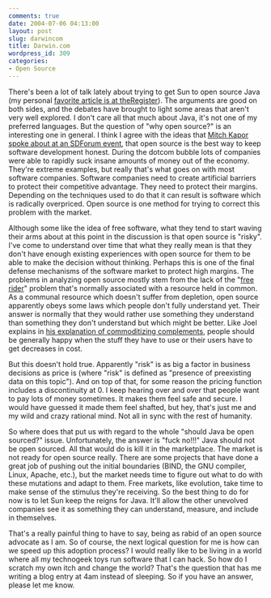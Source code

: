 ```yaml
---
comments: true
date: 2004-07-06 04:13:00
layout: post
slug: darwincom
title: Darwin.com
wordpress_id: 309
categories:
- Open Source
---
```


There's been a lot of talk lately about trying to get Sun to open source Java (my personal [favorite article is at theRegister](http://www.theregister.co.uk/2004/07/01/sun_open_source_java/)). The arguments are good on both sides, and the debates have brought to light some areas that aren't very well explored. I don't care all that much about Java, it's not one of my preferred languages. But the question of "why open source?" is an interesting one in general. I think I agree with the ideas that [Mitch Kapor spoke about at an SDForum event](http://www.sdforum.org/p/calEvent.asp?CID=1175&mo=10&yr=2003), that open source is the best way to keep software development honest. During the dotcom bubble lots of companies were able to rapidly suck insane amounts of money out of the economy. They're extreme examples, but really that's what goes on with most software companies. Software companies need to create artificial barriers to protect their competitive advantage. They need to protect their margins. Depending on the techniques used to do that it can result is software which is radically overpriced. Open source is one method for trying to correct this problem with the market.

Although some like the idea of free software, what they tend to start waving their arms about at this point in the discussion is that open source is "risky". I've come to understand over time that what they really mean is that they don't have enough existing experiences with open source for them to be able to make the decision without thinking. Perhaps this is one of the final defense mechanisms of the software market to protect high margins. The problems in analyzing open source mostly stem from the lack of the "[free rider](http://plato.stanford.edu/entries/free-rider/)" problem that's normally associated with a resource held in common. As a communal resource which doesn't suffer from depletion, open source apparently obeys some laws which people don't fully understand yet. Their answer is normally that they would rather use something they understand than something they don't understand but which might be better. Like Joel explains in [his explanation of commoditizing complements](http://www.joelonsoftware.com/articles/StrategyLetterV.html), people should be generally happy when the stuff they have to use or their users have to get decreases in cost.

But this doesn't hold true. Apparently "risk" is as big a factor in business decisions as price is (where "risk" is defined as "presence of preexisting data on this topic"). And on top of that, for some reason the pricing function includes a discontinuity at 0. I keep hearing over and over that people want to pay lots of money sometimes. It makes them feel safe and secure. I would have guessed it made them feel shafted, but hey, that's just me and my wild and crazy rational mind. Not all in sync with the rest of humanity.

So where does that put us with regard to the whole "should Java be open sourced?" issue. Unfortunately, the answer is "fuck no!!!" Java should not be open sourced. All that would do is kill it in the marketplace. The market is not ready for open source really. There are some projects that have done a great job of pushing out the initial boundaries (BIND, the GNU compiler, Linux, Apache, etc.), but the market needs time to figure out what to do with these mutations and adapt to them. Free markets, like evolution, take time to make sense of the stimulus they're receiving. So the best thing to do for now is to let Sun keep the reigns for Java. It'll allow the other unevolved companies see it as something they can understand, measure, and include in themselves.

That's a really painful thing to have to say, being as rabid of an open source advocate as I am. So of course, the next logical question for me is how can we speed up this adoption process? I would really like to be living in a world where all my technogeek toys run software that I can hack. So how do I scratch my own itch and change the world? That's the question that has me writing a blog entry at 4am instead of sleeping. So if you have an answer, please let me know.
